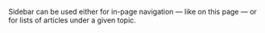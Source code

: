 Sidebar can be used either for in-page navigation — like on this page — or for lists of articles under a given topic.
